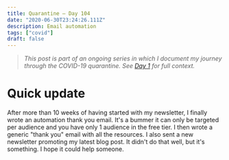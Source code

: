 ```yaml
---
title: Quarantine — Day 104
date: "2020-06-30T23:24:26.111Z"
description: Email automation
tags: ["covid"]
draft: false
---
```


> *This post is part of an ongoing series in which I document my journey through the COVID-19 quarantine. See [Day 1](/quarantine/quarantine-day-1) for full context.*

<div class="divider"></div>

# Quick update

After more than 10 weeks of having started with my newsletter, I finally wrote an automation thank you email. It's a bummer it can only be targeted per audience and you have only 1 audience in the free tier. I then wrote a generic "thank you" email with all the resources. I also sent a new newsletter promoting my latest blog post. It didn't do that well, but it's something. I hope it could help someone.
